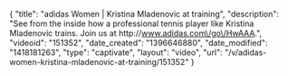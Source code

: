 {
    "title": "adidas Women | Kristina Mladenovic at training",
    "description": "See from the inside how a professional tennis player like Kristina Mladenovic trains. Join us at http:\/\/www.adidas.com\/go\/HwAAA.",
    "videoid": "151352",
    "date_created": "1396646880",
    "date_modified": "1418181263",
    "type": "captivate",
    "layout": "video",
    "url": "\/v\/adidas-women-kristina-mladenovic-at-training\/151352"
}